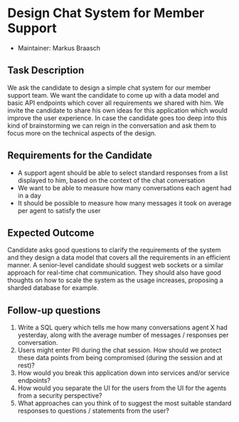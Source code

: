 # Design Chat System for Member Support

- Maintainer: Markus Braasch

## Task Description

We ask the candidate to design a simple chat system for our member support team. We want the candidate to come up with 
a data model and basic API endpoints which cover all requirements we shared with him. We invite the candidate to share 
his own ideas for this application which would improve the user experience. In case the candidate goes too deep into this 
kind of brainstorming we can reign in the conversation and ask them to focus more on the technical aspects of the design.

## Requirements for the Candidate

- A support agent should be able to select standard responses from a list displayed to him, based on the context of the 
chat conversation
- We want to be able to measure how many conversations each agent had in a day
- It should be possible to measure how many messages it took on average per agent to satisfy the user  

## Expected Outcome

Candidate asks good questions to clarify the requirements of the system and they design a data model that covers all 
the requirements in an efficient manner. A senior-level candidate should suggest web sockets or a similar approach for 
real-time chat communication. They should also have good thoughts on how to scale the system as the usage increases, 
proposing a sharded database for example.

## Follow-up questions

1. Write a SQL query which tells me how many conversations agent X had yesterday, along with the average number of 
messages / responses per conversation. 
2. Users might enter PII during the chat session. How should we protect these data points from being compromised 
(during the session and at rest)?
3. How would you break this application down into services and/or service endpoints?
4. How would you separate the UI for the users from the UI for the agents from a security perspective?
5. What approaches can you think of to suggest the most suitable standard responses to questions / statements from the user?
